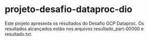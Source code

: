 # projeto-desafio-dataproc-dio
Este projeto apresenta os resultados do Desafio GCP Dataproc.
Os resultados alcançados estão nos arquivos resultado_part-00000 e resultado.txt.
